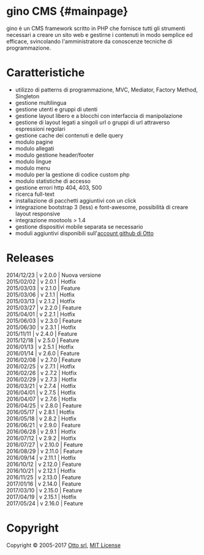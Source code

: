 # gino CMS {#mainpage}

gino è un CMS framework scritto in PHP che fornisce tutti gli strumenti necessari a creare un sito web e gestirne i contenuti in modo semplice ed efficace, svincolando l'amministratore da conoscenze tecniche di programmazione.

# Caratteristiche
- utilizzo di patterns di programmazione, MVC, Mediator, Factory Method, Singleton
- gestione multilingua
- gestione utenti e gruppi di utenti
- gestione layout libero e a blocchi con interfaccia di manipolazione
- gestione di layout legati a singoli url o gruppi di url attraverso espressioni regolari
- gestione cache dei contenuti e delle query
- modulo pagine
- modulo allegati
- modulo gestione header/footer
- modulo lingue
- modulo menu
- modulo per la gestione di codice custom php
- modulo statistiche di accesso
- gestione errori http 404, 403, 500
- ricerca full-text
- installazione di pacchetti aggiuntivi con un click
- integrazione bootstrap 3 (less) e font-awesome, possibilità di creare layout responsive
- integrazione mootools > 1.4
- gestione dispositivi mobile separata se necessario
- moduli aggiuntivi disponibili sull'[account github di Otto](http://github.com/otto-torino)

# Releases
2014/12/23 | v 2.0.0 | Nuova versione   
2015/02/02 | v 2.0.1 | Hotfix   
2015/03/03 | v 2.1.0 | Feature   
2015/03/06 | v 2.1.1 | Hotfix   
2015/03/13 | v 2.1.2 | Hotfix   
2015/03/27 | v 2.2.0 | Feature   
2015/04/01 | v 2.2.1 | Hotfix   
2015/06/03 | v 2.3.0 | Feature   
2015/06/30 | v 2.3.1 | Hotfix   
2015/11/11 | v 2.4.0 | Feature  
2015/12/18 | v 2.5.0 | Feature  
2016/01/13 | v 2.5.1 | Hotfix  
2016/01/14 | v 2.6.0 | Feature  
2016/02/08 | v 2.7.0 | Feature  
2016/02/25 | v 2.7.1 | Hotfix  
2016/02/26 | v 2.7.2 | Hotfix  
2016/02/29 | v 2.7.3 | Hotfix  
2016/03/21 | v 2.7.4 | Hotfix  
2016/04/01 | v 2.7.5 | Hotfix  
2016/04/07 | v 2.7.6 | Hotfix  
2016/04/25 | v 2.8.0 | Feature  
2016/05/17 | v 2.8.1 | Hotfix  
2016/05/18 | v 2.8.2 | Hotfix  
2016/06/21 | v 2.9.0 | Feature  
2016/06/28 | v 2.9.1 | Hotfix  
2016/07/12 | v 2.9.2 | Hotfix  
2016/07/27 | v 2.10.0 | Feature  
2016/08/29 | v 2.11.0 | Feature  
2016/09/14 | v 2.11.1 | Hotfix  
2016/10/12 | v 2.12.0 | Feature  
2016/10/21 | v 2.12.1 | Hotfix  
2016/11/25 | v 2.13.0 | Feature  
2017/01/16 | v 2.14.0 | Feature  
2017/03/10 | v 2.15.0 | Feature  
2017/04/19 | v 2.15.1 | Hotfix  
2017/05/24 | v 2.16.0 | Feature  

# Copyright
Copyright © 2005-2017 [Otto srl](http://www.otto.to.it), [MIT License](http://opensource.org/licenses/MIT)
